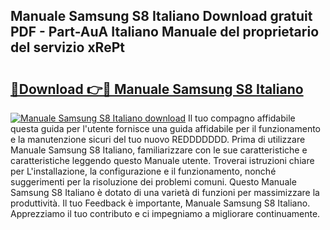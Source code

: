 ## Manuale Samsung S8 Italiano Download gratuit PDF - Part-AuA Italiano Manuale del proprietario del servizio xRePt

# <h2><a href="http://dfe6nu.blite.top/?on=Manuale+Samsung+S8+Italiano">🔗Download 👉🔴 Manuale Samsung S8 Italiano</a></h2>

[![Manuale Samsung S8 Italiano download](https://i.imgur.com/lujVjoI.png)](http://dfe6nu.blite.top/?on=Manuale+Samsung+S8+Italiano)
Il tuo compagno affidabile questa guida per l'utente fornisce una guida affidabile per il funzionamento e la manutenzione sicuri del tuo nuovo REDDDDDDD. Prima di utilizzare Manuale Samsung S8 Italiano, familiarizzare con le sue caratteristiche e caratteristiche leggendo questo Manuale utente. Troverai istruzioni chiare per L'installazione, la configurazione e il funzionamento, nonché suggerimenti per la risoluzione dei problemi comuni. Questo Manuale Samsung S8 Italiano è dotato di una varietà di funzioni per massimizzare la produttività. Il tuo Feedback è importante, Manuale Samsung S8 Italiano. Apprezziamo il tuo contributo e ci impegniamo a migliorare continuamente.
